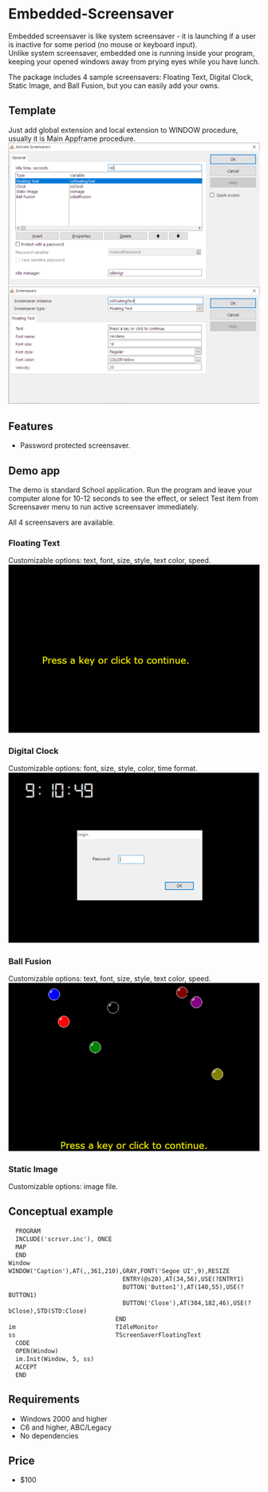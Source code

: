 # Embedded-Screensaver
Embedded screensaver is like system screensaver - it is launching if a user is inactive for some period (no mouse or keyboard input).  
Unlike system screensaver, embedded one is running inside your program, keeping your opened windows away from prying eyes while you have lunch.  
  
The package includes 4 sample screensavers: Floating Text, Digital Clock, Static Image, and Ball Fusion, but you can easily add your owns.  

## Template
Just add global extension and local extension to WINDOW procedure, usually it is Main Appframe procedure.
![Screensaver template](https://github.com/mikeduglas/Embedded-Screensaver/blob/master/template1.png?raw=true)  
![Screensaver template](https://github.com/mikeduglas/Embedded-Screensaver/blob/master/template2.png?raw=true)  

## Features
- Password protected screensaver.

## Demo app
The demo is standard School application. Run the program and leave your computer alone for 10-12 seconds to see the effect, 
or select Test item from Screensaver menu to run active screensaver immediately.  
  
All 4 screensavers are available.

### Floating Text
Customizable options: text, font, size, style, text color, speed.
![Floating text](https://github.com/mikeduglas/Embedded-Screensaver/blob/master/floatingtext.png?raw=true)  

### Digital Clock
Customizable options: font, size, style, color, time format.
![Digital clock](https://github.com/mikeduglas/Embedded-Screensaver/blob/master/clock.png?raw=true)  

### Ball Fusion
Customizable options: text, font, size, style, text color, speed.
![Ball Fusion](https://github.com/mikeduglas/Embedded-Screensaver/blob/master/ballfusion.png?raw=true)  

### Static Image
Customizable options: image file.

## Conceptual example

```
  PROGRAM
  INCLUDE('scrsvr.inc'), ONCE
  MAP
  END
Window                        WINDOW('Caption'),AT(,,361,210),GRAY,FONT('Segoe UI',9),RESIZE
                                ENTRY(@s20),AT(34,56),USE(?ENTRY1)
                                BUTTON('Button1'),AT(140,55),USE(?BUTTON1)
                                BUTTON('Close'),AT(304,182,46),USE(?bClose),STD(STD:Close)
                              END
im                            TIdleMonitor
ss                            TScreenSaverFloatingText
  CODE
  OPEN(Window)
  im.Init(Window, 5, ss)
  ACCEPT
  END
```

## Requirements
- Windows 2000 and higher
- C6 and higher, ABC/Legacy
- No dependencies

## Price
- $100
